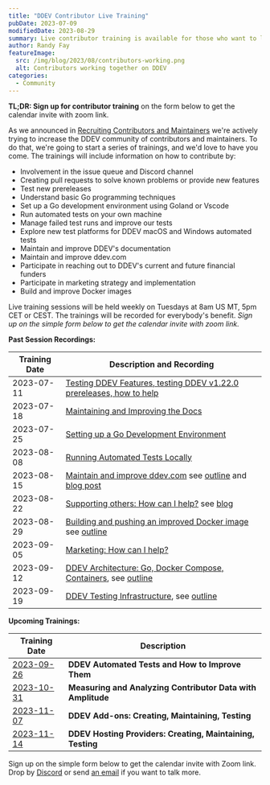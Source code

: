 ```yaml
---
title: "DDEV Contributor Live Training"
pubDate: 2023-07-09
modifiedDate: 2023-08-29
summary: Live contributor training is available for those who want to learn to contribute and maintain DDEV.
author: Randy Fay
featureImage:
  src: /img/blog/2023/08/contributors-working.png
  alt: Contributors working together on DDEV
categories:
  - Community
---
```


**TL;DR: Sign up for contributor training** on the form below to get the calendar invite with zoom link.

As we announced in [Recruiting Contributors and Maintainers](/blog/recruiting-maintainers/) we're actively trying to increase the DDEV community of contributors and maintainers. To do that, we're going to start a series of trainings, and we'd love to have you come. The trainings will include information on how to contribute by:

* Involvement in the issue queue and Discord channel
* Creating pull requests to solve known problems or provide new features
* Test new prereleases
* Understand basic Go programming techniques
* Set up a Go development environment using Goland or Vscode
* Run automated tests on your own machine
* Manage failed test runs and improve our tests
* Explore new test platforms for DDEV macOS and Windows automated tests
* Maintain and improve DDEV's documentation
* Maintain and improve ddev.com
* Participate in reaching out to DDEV's current and future financial funders
* Participate in marketing strategy and implementation
* Build and improve Docker images

Live training sessions will be held weekly on Tuesdays at 8am US MT, 5pm CET or CEST. The trainings will be recorded for everybody's benefit. *Sign up on the simple form below to get the calendar invite with zoom link.*


**Past Session Recordings:**

| Training Date | Description and Recording                                                                                                                                                                                                                                                                                                                 |
|---------------|-------------------------------------------------------------------------------------------------------------------------------------------------------------------------------------------------------------------------------------------------------------------------------------------------------------------------------------------|
| 2023-07-11    | [Testing DDEV Features, testing DDEV v1.22.0 prereleases, how to help](https://www.dropbox.com/scl/fi/8epf3vqrp6f5rf7w7up7l/20230711_contributor_training_testing_release.mp4?rlkey=s8zd82uc7a33kke9ksiqsi1yb&dl=0)                                                                                                                       |
| 2023-07-18    | [Maintaining and Improving the Docs](https://www.dropbox.com/scl/fi/2d5qryxzgwa5zat9xz056/20230718_contributor_traiing_docs.mp4?rlkey=senzp6l6j8zq52vd4y74uhqfy&dl=0)                                                                                                                                                                     |
| 2023-07-25    | [Setting up a Go Development Environment](https://www.dropbox.com/scl/fi/gka3bwm3pwpchryg50l0t/20230725_contributor_training_go_environment.mp4?rlkey=3hlhugszdxi4hm6rmwlw28r5f&dl=0)                                                                                                                                                     |
| 2023-08-08    | [Running Automated Tests Locally](https://www.dropbox.com/scl/fi/952kiwyqb60613plctr7f/2023-08-08_contributor_training_running_tests.mp4?rlkey=14t3xj6es707osboxc6c4n6a1&dl=0)                                                                                                                                                            |
| 2023-08-15    | [Maintain and improve ddev.com](https://www.dropbox.com/scl/fi/up13ll31115zo997kqzac/2023-08-15_contributor_training_maintain_ddev.com.mp4?rlkey=uff5jra0dp524utuigv9j6399&dl=0) see [outline](https://doc.mattstein.com/s/-BQQaSLJd) and [blog post](https://ddev.com/blog/ddev-website-for-contributors/)                               |
| 2023-08-22    | [Supporting others: How can I help?](https://www.dropbox.com/scl/fi/iiu0ywf3h958wcqchykk4/2023-08-22_contributor_training_support.mp4?rlkey=ujqml1hfwbfyutwizy2jmlet9&dl=0) see [blog](https://ddev.com/blog/how-to-give-and-get-community-support/)                                                                                      |
| 2023-08-29    | [Building and pushing an improved Docker image](https://www.dropbox.com/scl/fi/rylo13nfjqasu4fkckeiq/2023-08-29_contributor_training_building_pushing_docker_image.mp4?rlkey=ckqhocebjw8vhc80geb13x2fc&dl=0) see [outline](https://randyfay.notion.site/Building-and-pushing-DDEV-s-Docker-images-dba76bf9b5ad4c2aafe47017a13105c3?pvs=4) |
| 2023-09-05    | [Marketing: How can I help?](https://www.dropbox.com/scl/fi/5az16wfshgipi641r5ew8/2023-09-05_contributor_training_marketing.mp4?rlkey=9ykeuvy2bp90fjymva7hckqju&dl=0)                                                                                                                                                                     |
| 2023-09-12    | [DDEV Architecture: Go, Docker Compose, Containers](https://www.dropbox.com/scl/fi/rh7o01yc4uriittvth9wp/2023-09-12_DDEV_architecture.mp4?rlkey=f44r4kyhq7flfwbcody3omcs0&dl=0), see [outline](https://randyfay.notion.site/Contributor-Training-DDEV-Architecture-72968891333c4c4b936c09cf7d1e0a80?pvs=4)                                |
| 2023-09-19    | [DDEV Testing Infrastructure](https://www.dropbox.com/scl/fi/tg5qfkmjcgzckx8z5i5t6/2023-09-19_Testing_Infrastructure.mp4?rlkey=cuemz2fafaltj2dtsgepld9t7&dl=0), see [outline](https://randyfay.notion.site/Contributor-Training-Testing-Infrastructure-804600e2b19d4d46903d868bc3a0701a?pvs=4)                                            |


**Upcoming Trainings:**

| Training Date                                                                                                                | Description                                                                                     |
|------------------------------------------------------------------------------------------------------------------------------|-------------------------------------------------------------------------------------------------|
| [2023-09-26](https://www.timeanddate.com/worldclock/fixedtime.html?msg=DDEV+Contributor+Training&iso=20230926T08&p1=75&ah=1) | **DDEV Automated Tests and How to Improve Them**                                                |
| [2023-10-31](https://www.timeanddate.com/worldclock/fixedtime.html?msg=DDEV+Contributor+Training&iso=20231031T08&p1=75&ah=1) | **Measuring and Analyzing Contributor Data with Amplitude**                                     |
| [2023-11-07](https://www.timeanddate.com/worldclock/fixedtime.html?msg=DDEV+Contributor+Training&iso=20231107T08&p1=75&ah=1) | **DDEV Add-ons: Creating, Maintaining, Testing**                                                |
| [2023-11-14](https://www.timeanddate.com/worldclock/fixedtime.html?msg=DDEV+Contributor+Training&iso=20231114T08&p1=75&ah=1) | **DDEV Hosting Providers: Creating, Maintaining, Testing**                                      |

Sign up on the simple form below to get the calendar invite with Zoom link. Drop by [Discord](https://discord.gg/hCZFfAMc5k) or send [an email](mailto:support%40ddev.com) if you want to talk more.

<script id='formScript5879720000000512073' src='https://crm.zoho.com/crm/WebFormServeServlet?rid=d761f49b3421baca337046aa6e88b35792eb01f83d92a9e1912e01c21b14e7dfgide888d842d2182432c1bf117aecd6280f1bf0b73e665551779217573985104582&script=$sYG'></script>
